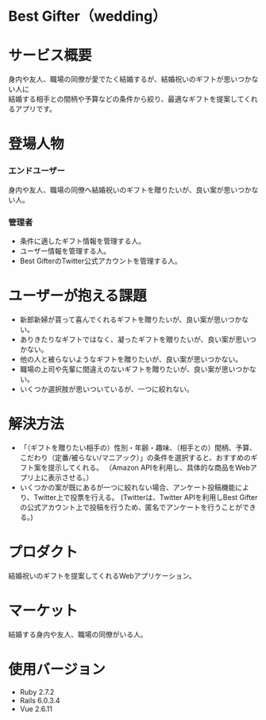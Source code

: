 # Best Gifter（wedding）

# サービス概要
身内や友人、職場の同僚が愛でたく結婚するが、結婚祝いのギフトが思いつかない人に  
結婚する相手との間柄や予算などの条件から絞り、最適なギフトを提案してくれるアプリです。

# 登場人物
### エンドユーザー
身内や友人、職場の同僚へ結婚祝いのギフトを贈りたいが、良い案が思いつかない人。
### 管理者
- 条件に適したギフト情報を管理する人。
- ユーザー情報を管理する人。
- Best GifterのTwitter公式アカウントを管理する人。

# ユーザーが抱える課題
- 新郎新婦が貰って喜んでくれるギフトを贈りたいが、良い案が思いつかない。
- ありきたりなギフトではなく、凝ったギフトを贈りたいが、良い案が思いつかない。
- 他の人と被らないようなギフトを贈りたいが、良い案が思いつかない。
- 職場の上司や先輩に間違えのないギフトを贈りたいが、良い案が思いつかない。
- いくつか選択肢が思いついているが、一つに絞れない。

# 解決方法
- 「（ギフトを贈りたい相手の）性別・年齢・趣味、（相手との）間柄、予算、こだわり（定番/被らない/マニアック）」の条件を選択すると、おすすめのギフト案を提示してくれる。
（Amazon APIを利用し、具体的な商品をWebアプリ上に表示させる。）
- いくつかの案が既にあるが一つに絞れない場合、アンケート投稿機能により、Twitter上で投票を行える。
(Twitterは、Twitter APIを利用しBest Gifterの公式アカウント上で投稿を行うため、匿名でアンケートを行うことができる。)

# プロダクト
結婚祝いのギフトを提案してくれるWebアプリケーション。

# マーケット
結婚する身内や友人、職場の同僚がいる人。

# 使用バージョン
- Ruby 2.7.2
- Rails 6.0.3.4
- Vue 2.6.11
